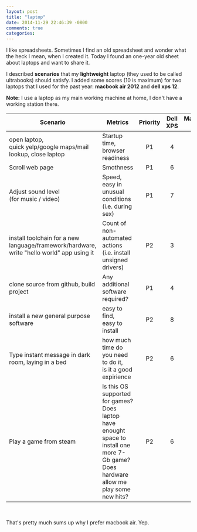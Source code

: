 ```yaml
---
layout: post
title: "laptop"
date: 2014-11-29 22:46:39 -0800
comments: true
categories: 
---
```


I like spreadsheets. 
Sometimes I find an old spreadsheet and wonder what the heck I mean, when I created it.
Today I found an one-year old sheet about laptops and want to share it.

I described **scenarios** that my **lightweight** laptop (they used to be called ultrabooks) should satisfy.
I added some scores (10 is maximum) for two laptops that I used for the past year: **macbook air 2012** and **dell xps 12**.

**Note:** I use a laptop as my main working machine at home, I don't have a working station there.

<!-- more -->

| Scenario | Metrics | Priority | Dell XPS    | Macbook Air      |
|----------|---------|:--------:|:-----------:|:----------------:|
|open laptop,<br/> quick yelp/google maps/mail lookup, close laptop | Startup time, browser readiness |  P1 |  4  |  9 |
|Scroll web page |  Smothness |  P1 |  6  |  10 |
|Adjust sound level<br/> (for music / video) |  Speed,<br/> easy in unusual conditions<br/> (i.e. during sex) |  P1 |  7  |  8 |
|install toolchain for a new<br/> language/framework/hardware,<br/> write "hello world" app using it |  Count of non-automated actions (i.e. install unsigned drivers) |  P2 |  3  |  7 |
|clone source from github, build project |  Any additional software required? |  P1 |  4  |  7 |
|install a new general purpose software |  easy to find,<br/> easy to install |  P2 |  8  |  6 |
|Type instant message in dark room, laying in a bed |  how much time do you need to do it,<br/> is it a good expirience |  P2 |  6  |  8 |
|Play a game from steam |  Is this OS supported for games? <br/> Does laptop have enought space to install one more 7-Gb game? <br/> Does hardware allow me play some new hits? |  P2 |  6  |  3 |

<br/>

That's pretty much sums up why I prefer macbook air. Yep.